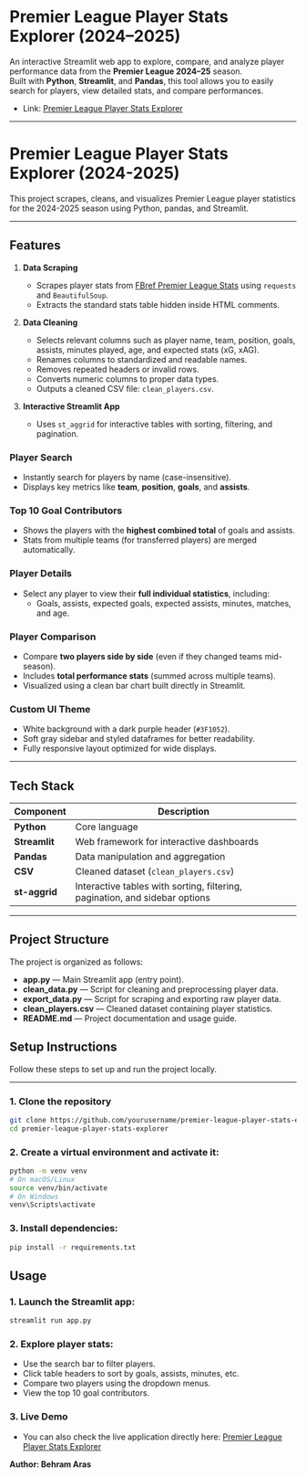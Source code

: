 # Premier League Player Stats Explorer (2024–2025)

An interactive Streamlit web app to explore, compare, and analyze player performance data from the **Premier League 2024–25** season.  
Built with **Python**, **Streamlit**, and **Pandas**, this tool allows you to easily search for players, view detailed stats, and compare performances.
- Link: [Premier League Player Stats Explorer](https://behramaras-premier-league-player-stats-analysis.streamlit.app)
---

# Premier League Player Stats Explorer (2024-2025)

This project scrapes, cleans, and visualizes Premier League player statistics for the 2024-2025 season using Python, pandas, and Streamlit.

---

## Features

1. **Data Scraping**
   - Scrapes player stats from [FBref Premier League Stats](https://fbref.com/en/comps/9/2024-2025/stats/2024-2025-Premier-League-Stats) using `requests` and `BeautifulSoup`.
   - Extracts the standard stats table hidden inside HTML comments.

2. **Data Cleaning**
   - Selects relevant columns such as player name, team, position, goals, assists, minutes played, age, and expected stats (xG, xAG).
   - Renames columns to standardized and readable names.
   - Removes repeated headers or invalid rows.
   - Converts numeric columns to proper data types.
   - Outputs a cleaned CSV file: `clean_players.csv`.

3. **Interactive Streamlit App**
   - Uses `st_aggrid` for interactive tables with sorting, filtering, and pagination.

### Player Search
- Instantly search for players by name (case-insensitive).  
- Displays key metrics like **team**, **position**, **goals**, and **assists**.

### Top 10 Goal Contributors
- Shows the players with the **highest combined total** of goals and assists.  
- Stats from multiple teams (for transferred players) are merged automatically.

### Player Details
- Select any player to view their **full individual statistics**, including:
  - Goals, assists, expected goals, expected assists, minutes, matches, and age.

### Player Comparison
- Compare **two players side by side** (even if they changed teams mid-season).  
- Includes **total performance stats** (summed across multiple teams).  
- Visualized using a clean bar chart built directly in Streamlit.

### Custom UI Theme
- White background with a dark purple header (`#3F1052`).  
- Soft gray sidebar and styled dataframes for better readability.  
- Fully responsive layout optimized for wide displays.

---

## Tech Stack

| Component | Description |
|------------|-------------|
| **Python** | Core language |
| **Streamlit** | Web framework for interactive dashboards |
| **Pandas** | Data manipulation and aggregation |
| **CSV** | Cleaned dataset (`clean_players.csv`) |
| **st-aggrid**| Interactive tables with sorting, filtering, pagination, and sidebar options |
---

## Project Structure

The project is organized as follows:

- **app.py** — Main Streamlit app (entry point).  
- **clean_data.py** — Script for cleaning and preprocessing player data.  
- **export_data.py** — Script for scraping and exporting raw player data.  
- **clean_players.csv** — Cleaned dataset containing player statistics.  
- **README.md** — Project documentation and usage guide.

## Setup Instructions

Follow these steps to set up and run the project locally.

---

### 1. Clone the repository
```bash
git clone https://github.com/yourusername/premier-league-player-stats-explorer.git
cd premier-league-player-stats-explorer
```

### 2. Create a virtual environment and activate it:
```bash
python -m venv venv
# On macOS/Linux
source venv/bin/activate
# On Windows
venv\Scripts\activate
```

### 3. Install dependencies:
```bash
pip install -r requirements.txt
```
## Usage

### 1. Launch the Streamlit app:
```bash
streamlit run app.py
```
### 2. Explore player stats:
- Use the search bar to filter players.
- Click table headers to sort by goals, assists, minutes, etc.
- Compare two players using the dropdown menus.
- View the top 10 goal contributors.

### 3. Live Demo
- You can also check the live application directly here: [Premier League Player Stats Explorer](https://behramaras-premier-league-player-stats-analysis.streamlit.app)

**Author: Behram Aras**
